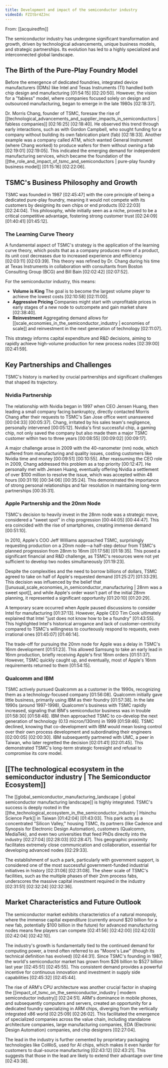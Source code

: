 ```yaml
---
title: Development and impact of the semiconductor industry
videoId: FZItbr4ZJnc
---
```


From: [[acquiredfm]] <br/> 

The semiconductor industry has undergone significant transformation and growth, driven by technological advancements, unique business models, and strategic partnerships. Its evolution has led to a highly specialized and interconnected global landscape.

## The Birth of the Pure-Play Foundry Model

Before the emergence of dedicated foundries, integrated device manufacturers (IDMs) like Intel and Texas Instruments (TI) handled both chip design and manufacturing <a class="yt-timestamp" data-t="01:54:15">[01:54:15]</a> <a class="yt-timestamp" data-t="02:20:50">[02:20:50]</a>. However, the vision for a "fabless" model, where companies focused solely on design and outsourced manufacturing, began to emerge in the late 1980s <a class="yt-timestamp" data-t="02:18:37">[02:18:37]</a>.

Dr. Morris Chang, founder of TSMC, foresaw the rise of [[technological_advancements_and_supplier_impacts_in_semiconductors | fabless companies]] <a class="yt-timestamp" data-t="02:16:25">[02:16:25]</a> <a class="yt-timestamp" data-t="02:18:40">[02:18:40]</a>. He observed this trend through early interactions, such as with Gordon Campbell, who sought funding for a company without building its own fabrication plant (fab) <a class="yt-timestamp" data-t="02:18:33">[02:18:33]</a>. Another example was a company called ATM, which wanted General Instrument (where Chang worked) to produce wafers for them without owning a fab <a class="yt-timestamp" data-t="02:19:01">[02:19:01]</a> <a class="yt-timestamp" data-t="02:19:05">[02:19:05]</a>. This indicated the emerging demand for independent manufacturing services, which became the foundation of the [[the_role_and_impact_of_tsmc_and_semiconductors | pure-play foundry business model]] <a class="yt-timestamp" data-t="01:15:16">[01:15:16]</a> <a class="yt-timestamp" data-t="02:22:06">[02:22:06]</a>.

## TSMC's Business Philosophy and Growth

TSMC was founded in 1987 <a class="yt-timestamp" data-t="02:45:47">[02:45:47]</a> with the core principle of being a dedicated pure-play foundry, meaning it would not compete with its customers by designing its own chips or end products <a class="yt-timestamp" data-t="02:22:03">[02:22:03]</a> <a class="yt-timestamp" data-t="02:24:04">[02:24:04]</a>. This philosophy, while initially seen as a niche, proved to be a critical competitive advantage, fostering strong customer trust <a class="yt-timestamp" data-t="02:24:09">[02:24:09]</a> <a class="yt-timestamp" data-t="01:40:41">[01:40:41]</a> <a class="yt-timestamp" data-t="01:45:12">[01:45:12]</a>.

### The Learning Curve Theory

A fundamental aspect of TSMC's strategy is the application of the learning curve theory, which posits that as a company produces more of a product, its unit cost decreases due to increased experience and efficiency <a class="yt-timestamp" data-t="02:03:11">[02:03:11]</a> <a class="yt-timestamp" data-t="02:03:39">[02:03:39]</a>. This theory was refined by Dr. Chang during his time at Texas Instruments in collaboration with consultants from Boston Consulting Group (BCG) and Bill Bain <a class="yt-timestamp" data-t="02:02:42">[02:02:42]</a> <a class="yt-timestamp" data-t="02:07:52">[02:07:52]</a>.

For the semiconductor industry, this means:
*   **Volume is King** The goal is to become the largest volume player to achieve the lowest costs <a class="yt-timestamp" data-t="02:10:58">[02:10:58]</a> <a class="yt-timestamp" data-t="02:11:00">[02:11:00]</a>.
*   **Aggressive Pricing** Companies might start with unprofitable prices in early stages of a new node to outcompete and gain market share <a class="yt-timestamp" data-t="02:38:40">[02:38:40]</a>.
*   **Reinvestment** Aggregating demand allows for [[scale_economies_in_the_semiconductor_industry | economies of scale]] and reinvestment in the next generation of technology <a class="yt-timestamp" data-t="02:11:07">[02:11:07]</a>.

This strategy informs capital expenditure and R&D decisions, aiming to rapidly achieve high-volume production for new process nodes <a class="yt-timestamp" data-t="02:39:00">[02:39:00]</a> <a class="yt-timestamp" data-t="02:41:59">[02:41:59]</a>.

## Key Partnerships and Challenges

TSMC's history is marked by crucial partnerships and significant challenges that shaped its trajectory.

### Nvidia Partnership

The relationship with Nvidia began in 1997 when CEO Jensen Huang, then leading a small company facing bankruptcy, directly contacted Morris Chang after their requests to TSMC's San Jose office went unanswered <a class="yt-timestamp" data-t="00:04:33">[00:04:33]</a> <a class="yt-timestamp" data-t="00:05:37">[00:05:37]</a>. Chang, irritated by his sales team's negligence, personally intervened <a class="yt-timestamp" data-t="00:05:12">[00:05:12]</a>. Nvidia's first successful chip, a gaming chip, not only saved the company but also made them a major TSMC customer within two to three years <a class="yt-timestamp" data-t="00:08:55">[00:08:55]</a> <a class="yt-timestamp" data-t="00:09:02">[00:09:02]</a> <a class="yt-timestamp" data-t="00:09:17">[00:09:17]</a>.

A major challenge arose in 2009 with the 40-nanometer (nm) node, which suffered from manufacturing and quality issues, costing customers like Nvidia time and money <a class="yt-timestamp" data-t="00:09:51">[00:09:51]</a> <a class="yt-timestamp" data-t="00:10:55">[00:10:55]</a>. After reassuming the CEO role in 2009, Chang addressed this problem as a top priority <a class="yt-timestamp" data-t="00:12:47">[00:12:47]</a>. He personally met with Jensen Huang, eventually offering Nvidia a settlement of over $100 million to resolve the issue, which was accepted within 48 hours <a class="yt-timestamp" data-t="00:31:19">[00:31:19]</a> <a class="yt-timestamp" data-t="00:34:06">[00:34:06]</a> <a class="yt-timestamp" data-t="00:35:24">[00:35:24]</a>. This demonstrated the importance of strong personal relationships and fair resolution in maintaining long-term partnerships <a class="yt-timestamp" data-t="00:35:31">[00:35:31]</a>.

### Apple Partnership and the 20nm Node

TSMC's decision to heavily invest in the 28nm node was a strategic move, considered a "sweet spot" in chip progression <a class="yt-timestamp" data-t="00:44:05">[00:44:05]</a> <a class="yt-timestamp" data-t="00:44:47">[00:44:47]</a>. This era coincided with the rise of smartphones, creating immense demand <a class="yt-timestamp" data-t="00:51:10">[00:51:10]</a>.

In 2010, Apple's COO Jeff Williams approached TSMC, surprisingly requesting production on a 20nm node—a half-step detour from TSMC's planned progression from 28nm to 16nm <a class="yt-timestamp" data-t="01:17:58">[01:17:58]</a> <a class="yt-timestamp" data-t="01:18:35">[01:18:35]</a>. This posed a significant financial and R&D challenge, as TSMC's resources were not yet sufficient to develop two nodes simultaneously <a class="yt-timestamp" data-t="01:19:23">[01:19:23]</a>.

Despite the complexities and the need to borrow billions of dollars, TSMC agreed to take on half of Apple's requested demand <a class="yt-timestamp" data-t="01:25:27">[01:25:27]</a> <a class="yt-timestamp" data-t="01:33:29">[01:33:29]</a>. This decision was influenced by the belief that [[unusual_scale_economies_in_semiconductor_manufacturing | 28nm was a sweet spot]], and while Apple's order wasn't part of the initial 28nm planning, it represented a significant opportunity <a class="yt-timestamp" data-t="01:20:10">[01:20:10]</a> <a class="yt-timestamp" data-t="01:20:29">[01:20:29]</a>.

A temporary scare occurred when Apple paused discussions to consider Intel for manufacturing <a class="yt-timestamp" data-t="01:37:13">[01:37:13]</a>. However, Apple CEO Tim Cook ultimately explained that Intel "just does not know how to be a foundry" <a class="yt-timestamp" data-t="01:43:55">[01:43:55]</a>. This highlighted Intel's historical arrogance and lack of customer-centricity compared to TSMC's willingness to courteously respond to requests, even irrational ones <a class="yt-timestamp" data-t="01:45:07">[01:45:07]</a> <a class="yt-timestamp" data-t="01:46:14">[01:46:14]</a>.

The trade-off for pursuing the 20nm node for Apple was a delay in TSMC's 16nm development <a class="yt-timestamp" data-t="01:51:23">[01:51:23]</a>. This allowed Samsung to take an early lead in 16nm production, briefly receiving Apple's first 16nm orders <a class="yt-timestamp" data-t="01:51:37">[01:51:37]</a>. However, TSMC quickly caught up, and eventually, most of Apple's 16nm requirements returned to them <a class="yt-timestamp" data-t="01:54:15">[01:54:15]</a>.

### Qualcomm and IBM

TSMC actively pursued Qualcomm as a customer in the 1990s, recognizing them as a technology-focused company <a class="yt-timestamp" data-t="01:56:08">[01:56:08]</a>. Qualcomm initially gave little business, primarily using IBM as their foundry <a class="yt-timestamp" data-t="01:57:38">[01:57:38]</a>.
In the late 1990s (around 1997-1998), Qualcomm's business with TSMC rapidly increased, signaling that IBM's semiconductor business was in trouble <a class="yt-timestamp" data-t="01:58:30">[01:58:30]</a> <a class="yt-timestamp" data-t="01:58:48">[01:58:48]</a>. IBM then approached TSMC to co-develop the next generation of technology (0.13 micron/130nm) in 1999 <a class="yt-timestamp" data-t="01:59:46">[01:59:46]</a>. TSMC declined, knowing that co-development with IBM would mean losing control over their own process development and subordinating their engineers <a class="yt-timestamp" data-t="02:00:05">[02:00:05]</a> <a class="yt-timestamp" data-t="02:00:30">[02:00:30]</a>. IBM subsequently partnered with UMC, a peer in Taiwan, who later regretted the decision <a class="yt-timestamp" data-t="02:01:41">[02:01:41]</a> <a class="yt-timestamp" data-t="02:01:45">[02:01:45]</a>. This demonstrated TSMC's long-term strategic foresight and refusal to compromise its core model.

## [[The technological ecosystem in the semiconductor industry | The Semiconductor Ecosystem]]

The [[global_semiconductor_manufacturing_landscape | global semiconductor manufacturing landscape]] is highly integrated. TSMC's success is deeply rooted in the [[the_technological_ecosystem_in_the_semiconductor_industry | Hsinchu Science Park]] in Taiwan <a class="yt-timestamp" data-t="01:42:04">[01:42:04]</a> <a class="yt-timestamp" data-t="01:43:03">[01:43:03]</a>. This park acts as a concentrated "Silicon Valley," housing TSMC, its partners (like Cadence and Synopsis for Electronic Design Automation), customers (Qualcomm, MediaTek), and even two universities that feed PhDs directly into the industry <a class="yt-timestamp" data-t="02:27:04">[02:27:04]</a> <a class="yt-timestamp" data-t="02:28:03">[02:28:03]</a> <a class="yt-timestamp" data-t="02:28:47">[02:28:47]</a>. This geographic proximity facilitates extremely close communication and collaboration, essential for developing advanced nodes <a class="yt-timestamp" data-t="02:29:33">[02:29:33]</a>.

The establishment of such a park, particularly with government support, is considered one of the most successful government-funded industrial initiatives in history <a class="yt-timestamp" data-t="02:31:06">[02:31:06]</a> <a class="yt-timestamp" data-t="02:31:08">[02:31:08]</a>. The sheer scale of TSMC's facilities, such as the multiple phases of their 2nm process fabs, underscores the massive capital investment required in the industry <a class="yt-timestamp" data-t="02:31:51">[02:31:51]</a> <a class="yt-timestamp" data-t="02:32:24">[02:32:24]</a> <a class="yt-timestamp" data-t="02:32:36">[02:32:36]</a>.

## Market Characteristics and Future Outlook

The semiconductor market exhibits characteristics of a natural monopoly, where the immense capital expenditure (currently around $20 billion for a new fab, potentially $100 billion in the future) for advanced manufacturing nodes means few players can compete <a class="yt-timestamp" data-t="02:41:56">[02:41:56]</a> <a class="yt-timestamp" data-t="02:42:00">[02:42:00]</a> <a class="yt-timestamp" data-t="02:42:03">[02:42:03]</a> <a class="yt-timestamp" data-t="02:42:04">[02:42:04]</a> <a class="yt-timestamp" data-t="02:42:10">[02:42:10]</a>.

The industry's growth is fundamentally tied to the continued demand for computing power, a trend often referred to as "Moore's Law" (though its technical definition has evolved) <a class="yt-timestamp" data-t="02:44:31">[02:44:31]</a>. Since TSMC's founding in 1987, the world's semiconductor market has grown from $26 billion to $527 billion last year <a class="yt-timestamp" data-t="02:45:51">[02:45:51]</a> <a class="yt-timestamp" data-t="02:45:55">[02:45:55]</a>. This consistent demand provides a powerful incentive for continuous innovation and investment in supply side capabilities <a class="yt-timestamp" data-t="02:45:32">[02:45:32]</a> <a class="yt-timestamp" data-t="02:45:44">[02:45:44]</a>.

The rise of ARM's CPU architecture was another crucial factor in shaping the [[impact_of_tsmc_on_the_semiconductor_industry | modern semiconductor industry]] <a class="yt-timestamp" data-t="02:24:51">[02:24:51]</a>. ARM's dominance in mobile phones, and subsequently computers and servers, created an opportunity for a dedicated foundry specializing in ARM chips, diverging from the vertically integrated x86 world <a class="yt-timestamp" data-t="02:25:09">[02:25:09]</a> <a class="yt-timestamp" data-t="02:26:02">[02:26:02]</a>. This facilitated the emergence of specialized companies across the value chain, including standalone architecture companies, large manufacturing companies, EDA (Electronic Design Automation) companies, and chip designers <a class="yt-timestamp" data-t="02:27:04">[02:27:04]</a>.

The lead in the industry is further cemented by proprietary packaging technologies like CoWoS, used for AI chips, which makes it even harder for customers to dual-source manufacturing <a class="yt-timestamp" data-t="02:43:12">[02:43:12]</a> <a class="yt-timestamp" data-t="02:43:21">[02:43:21]</a>. This suggests that those in the lead are likely to extend their advantage over time <a class="yt-timestamp" data-t="02:43:38">[02:43:38]</a>.